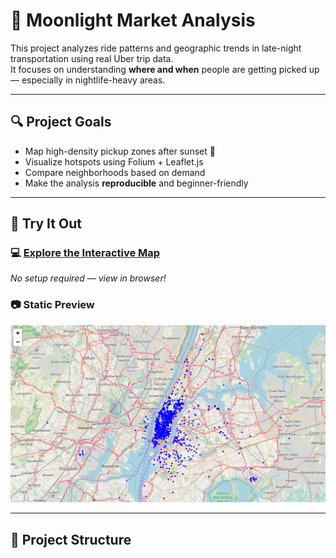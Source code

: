 # 🌙 Moonlight Market Analysis

This project analyzes ride patterns and geographic trends in late-night transportation using real Uber trip data.  
It focuses on understanding **where and when** people are getting picked up — especially in nightlife-heavy areas.

---

## 🔍 Project Goals

- Map high-density pickup zones after sunset 🌆  
- Visualize hotspots using Folium + Leaflet.js  
- Compare neighborhoods based on demand  
- Make the analysis **reproducible** and beginner-friendly  

---

## 🧪 Try It Out

### 💻 [Explore the Interactive Map](docs/uber_map_full.html)  
*No setup required — view in browser!*

### 📷 Static Preview  
![Pickup Map Preview](notebooks/plots/uber_map_preview.png)

---

## 📂 Project Structure


